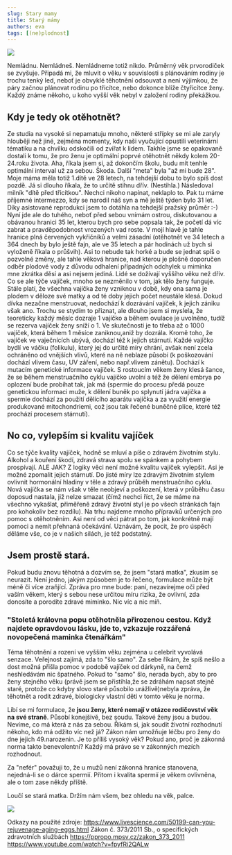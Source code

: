 ```yaml
---
slug: Stary mamy
title: Starý mámy
authors: eva
tags: [(ne)plodnost]
---
```


![](https://i.imgur.com/Iw8C9t0.jpg)

Nemládnu. Nemládneš. Nemládneme totiž nikdo. Průměrný věk prvorodiček se zvyšuje. Připadá mi, že mluvit o věku v souvislosti s plánováním rodiny je trochu tenký led, neboť je obvyklé těhotnění odsouvat a není výjimkou, že páry začnou plánovat rodinu po třicítce, nebo dokonce blíže čtyřicítce ženy. Každý známe někoho, u koho vyšší věk nebyl v založení rodiny překážkou.

## Kdy je tedy ok otěhotnět?
Ze studia na vysoké si nepamatuju mnoho, některé střípky se mi ale zaryly hlouběji než jiné, zejména momenty, kdy naši vyučující opustili veterinární tématiku a na chvilku odskočili od zvířat k lidem. Takhle jsme se opakovaně dostali k tomu, že pro ženu je optimální poprvé otěhotnět někdy kolem 20-24.roku života. Aha, říkala jsem si, až dokončím školu, budu mít tenhle optimální interval už za sebou. Škoda. Další "meta" byla "až mi bude 28". Moje máma měla totiž 1.dítě ve 28 letech, na tehdejší dobu to bylo spíš dost pozdě. Já si dlouho říkala, že to určitě stihnu dřív. (Nestihla.) Následoval milník "dítě před třicítkou". Nechci nikoho napínat, neklaplo to. Pak tu máme příjemné intermezzo, kdy se narodil náš syn a mě ještě týden bylo 31 let. Díky asistované reprodukci jsem to dotáhla na tehdejší pražský průměr :-)
Nyní jde ale do tuhého, neboť před sebou vnímám ostrou, diskutovanou a obávanou hranici 35 let, kterou bych pro sebe popsala tak, že početí dá víc zabrat a pravděpodobnost vrozených vad roste. V mojí hlavě je tahle hranice plná červených vykřičníků a velmi zásadní (otěhotnět ve 34 letech a 364 dnech by bylo ještě fajn, ale ve 35 letech a pár hodinách už bych si vyloženě říkala o průšvih). Asi to nebude tak horké a bude se jednat spíš o pozvolné změny, ale tahle věková hranice, nad kterou je plošně doporučen odběr plodové vody z důvodu odhalení případných odchylek u miminka mne zkrátka děsí a asi nejsem jediná.
Lidé se dožívají vyššího věku než dřív. Co se ale týče vajíček, mnoho se nezměnilo v tom, jak tělo ženy funguje. Stále platí, že všechna vajíčka ženy vzniknou v době, kdy ona sama je plodem v děloze své matky a od té doby jejich počet neustále klesá. Dokud dívka nezačne menstruovat, nedochází k dozrávání vajíček, k jejich zániku však ano. Trochu se stydím to přiznat, ale dlouho jsem si myslela, že teoreticky každý měsíc dozraje 1 vajíčko a během ovulace je uvolněno, tudíž se rezerva vajíček ženy sníží o 1. Ve skutečnosti je to třeba až o 1000 vajíček, která během 1 měsíce zaniknou,aniž by dozrála. Kromě toho, že vajíček ve vaječnících ubývá, dochází též k jejich stárnutí. Každé vajíčko bydlí ve váčku (folikulu), který jej do určité míry chrání, avšak není zcela ochráněno od vnějších vlivů, které na ně neblaze působí (k poškozování dochází vlivem času, UV záření, nebo např.vlivem zánětu). Dochází k mutacím genetické informace vajíček. S rostoucím věkem ženy klesá šance, že se během menstruačního cyklu vajíčko uvolní a též že dělení embrya po oplození bude probíhat tak, jak má (spermie do procesu předá pouze genetickou informaci muže, k dělení buněk po splynutí jádra vajíčka a spermie dochází za použití dělícího aparátu vajíčka a za využití energie produkované mitochondriemi, což jsou tak řečené buněčné plíce, které též prochází procesem stárnutí).

## No co, vylepším si kvalitu vajíček
Co se týče kvality vajíček, hodně se mluví a píše o zdravém životním stylu. Alkohol a kouření škodí, zdravá strava spolu se spánkem a pohybem prospívají. ALE JAK? Z logiky věci není možné kvalitu vajíček vylepšit. Asi je možné zpomalit jejich stárnutí. Do jisté míry lze zdravým životním stylem ovlivnit hormonální hladiny v těle a zdravý průběh menstruačního cyklu. Nová vajíčka se nám však v těle neobjeví a poškození, která v průběhu času doposud nastala, již nelze smazat (čímž nechci říct, že se máme na všechno vykašlat, přiměřeně zdravý životní styl je po všech stránkách fajn pro kohokoliv bez rozdílu).
Na trhu najdeme mnoho přípravků určených pro pomoc s otěhotněním. Asi není od věci pátrat po tom, jak konkrétně mají pomoci a nemít přehnaná očekávání. Uznávám, že pocit, že pro úspěch děláme vše, co je v našich silách, je též podstatný. 

## Jsem prostě stará.
Pokud budu znovu těhotná a dozvím se, že jsem "stará matka", zkusím se neurazit. Není jedno, jakým způsobem je to řečeno, formulace může být méně či více zraňjící. Zpráva pro mne bude: paní, nezavírejme oči před vaším věkem, který s sebou nese určitou míru rizika, že ovlivní, zda donosíte a porodíte zdravé miminko. Nic víc a nic míň. 

### "Stoletá královna popu otěhotněla přirozenou cestou. Když najdete opravdovou lásku, jde to, vzkazuje rozzářená novopečená maminka čtenářkám"
Téma těhotnění a rození ve vyšším věku zejména u celebrit vyvolává senzace. Veřejnost zajímá, zda to "šlo samo". Za sebe říkám, že spíš nešlo a dost možná přišla pomoc v podobě vajíček od dárkyně, na čemž neshledávám nic špatného. Pokud to "samo" šlo, nerada bych, aby to pro ženy stejného věku (právě jsem se přistihla,že se zdráhám napsat stejně staré, protože co kdyby slovo staré působilo urážlivě)nebyla zpráva, že těhotnět a rodit zdravé, biologicky vlastní děti v tomto věku je norma.

Líbí se mi formulace, že **jsou ženy, které nemají v otázce rodičovství věk na své straně**. Působí konejšivě, bez soudu. Takové ženy jsou a budou. Nevíme, co má která z nás za sebou. Říkám si, jak soudit životní rozhodnutí někoho, kdo má odžito víc než já? Zákon nám umožňuje léčbu pro ženy do dne jejich 49.narozenin. Je to příliš vysoký věk? Pokud ano, proč je zákonná norma takto benevolentní? Každý má právo se v zákonných mezích rozhodnout. 

 Za "nefér" považuji to, že u mužů není zákonná hranice stanovena, nejedná-li se o dárce spermií. Přitom i kvalita spermií je věkem ovlivněna, ale o tom zase někdy příště.
 
Loučí se stará matka. Držím nám všem, bez ohledu na věk, palce.

![](https://i.imgur.com/kzocXnM.jpg)



Odkazy na použité zdroje:
https://www.livescience.com/50199-can-you-rejuvenage-aging-eggs.html
Zákon č. 373/2011 Sb., o specifických zdravotních službách https://ppropo.mpsv.cz/zakon_373_2011
https://www.youtube.com/watch?v=fpyfRi2QALw

